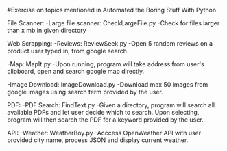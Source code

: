 #Exercise on topics mentioned in Automated the Boring Stuff With Python.

File Scanner:
-Large file scanner: CheckLargeFile.py
    -Check for files larger than x mb in given directory


Web Scrapping:
-Reviews: ReviewSeek.py
    -Open 5 random reviews on a product user typed in, from google search.

-Map: MapIt.py
    -Upon running, program will take address from user's clipboard, open and search google map directly.

-Image Download: ImageDownload.py
    -Download max 50 images from google images using search term provided by the user.


PDF:
-PDF Search: FindText.py
    -Given a directory, program will search all available PDFs and let user decide which to search. Upon selecting, program will then search the PDF for a keyword provided by the user.

API:
-Weather: WeatherBoy.py
    -Acccess OpenWeather API with user provided city name, process JSON and display current weather.